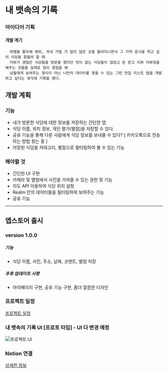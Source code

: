 <h1> 내 뱃속의 기록 </h1>

### 아이디어 기획  

#### 개발 계기   
      여행을 좋아해 해외, 국내 가릴 거 없이 많은 곳을 돌아다니면서 그 지역 음식을 먹고 싶어 식당을 찾을려 할 때  
      리뷰가 괜찮은 식당들을 방문을 했지만 맛이 없는 식당들이 많았고 돈 받고 리뷰 어뷰징을 해주는 것들을 실제로 많이 경험을 해   
      남들에게 보여주는 형식이 아닌 나만의 데이터를 쌓을 수 있는 그런 맛집 리스트 앱을 개발하고 싶다는 생각에 기획을 했다. 

## 개발 계획

### 기능
  * 내가 방문한 식당에 대한 정보를 저장하는 간단한 앱
  * 식당 이름, 위치 정보, 개인 평가(별점)을 저장할 수 있다.
  * 공유 기능을 통해 다른 사람에게 식당 정보를 보내줄 수 있다? [ 카카오톡으로 전송하는 방법 찾는 중 ]
  * 저장된 식당을 카테고리, 별점으로 필터링하여 볼 수 있는 기능

### 해야할 것
  * 긴딘힌 UI 구현
  * 카메라 및 앨범에서 사진을 가져올 수 있는 권한 및 기능
  * 지도 API 이용하여 식당 위치 설정
  * Realm 안의 데이터들을 필터링하여 보여주는 기능
  * 공유 기능

---------

## 앱스토어 출시

### version 1.0.0

##### 기능
  * 식당 이름, 사진, 주소, 날짜, 코멘트, 별점 저장 
  
##### 추후 업데이트 사항
  * 마이페이지 구현, 공유 기능 구현, 좀더 깔끔한 디자인



### 프로젝트 일정
[프로젝트 일정](https://www.notion.so/a73c6226c94241c195ad3fbe1bcb4a96?v=40a4655df9984f95957dacf06a1c48bd)

### 내 뱃속의 기록 UI [프로토 타입] - UI 다 변경 예정
![프로젝트 UI](https://user-images.githubusercontent.com/91923809/142586039-4e74aad8-a81a-4352-bc01-e60fd0a7d3b1.png)

### Notion 연결
[상세한 정보](https://fir-treatment-31c.notion.site/Meal-Log-31f040950e2d44ae94590d8448d590a6)
